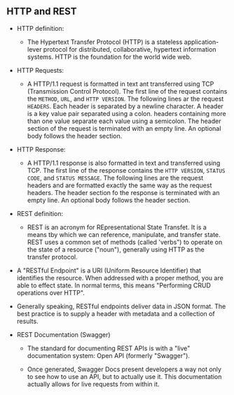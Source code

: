 ## HTTP and REST

- HTTP definition:
  
  - The Hypertext Transfer Protocol (HTTP) is a stateless application-lever protocol for distributed, collaborative, hypertext information systems. HTTP is the foundation for the world wide web.

- HTTP Requests:

  - A HTTP/1.1 request is formatted in text ant transferred using TCP (Transmission Control Protocol). The first line of the request contains the `METHOD`, `URL`, and `HTTP VERSION`. The following lines ar the request `HEADERS`. Each header is separated by a newline character. A header is a key value pair separated using a colon. headers containing more than one value separate each value using a semicolon. The header section of the request is terminated with an empty line. An optional body follows the header section.

- HTTP Response:

  - A HTTP/1.1 response is also formatted in text and transferred using TCP. The first line of the response contains the `HTTP VERSION`, `STATUS CODE`, and `STATUS MESSAGE`. The following lines are the request headers and are formatted exactly the same way as the request headers. The header section fo the response is terminated with an empty line. An optional body follows the header section.

- REST definition:

  - REST is an acronym for REpresentational State Transfet. It is a means tby which we can reference, manipulate, and transfer state. REST uses a common set of methods (called 'verbs") to operate on the state of a resource ("noun"), generally using HTTP as the transfer protocol.

- A "RESTful Endpoint" is a URI (Uniform Resource Identifier) that identifies the resource. When addressed with a proper method, you are able to effect state. In normal terms, this means "Performing CRUD operations over HTTP".

- Generally speaking, RESTful endpoints deliver data in JSON format. The best practice is to supply a header with metadata and a collection of results.

- REST Documentation (Swagger)

  - The standard for documenting REST APIs is with a "live" documentation system: Open API (formerly "Swagger").

  - Once generated, Swagger Docs present developers a way not only to see how to use an API, but to actually use it. This documentation actually allows for live requests from within it.
